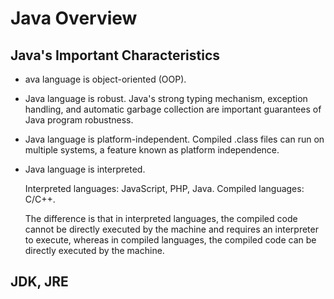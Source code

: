 # Java Overview

## Java's Important Characteristics

* ava language is object-oriented (OOP).

* Java language is robust. Java's strong typing mechanism, exception handling, and automatic garbage collection are important guarantees of Java program robustness.

* Java language is platform-independent. Compiled .class files can run on multiple systems, a feature known as platform independence.

* Java language is interpreted.
  
  Interpreted languages: JavaScript, PHP, Java. Compiled languages: C/C++.

  The difference is that in interpreted languages, the compiled code cannot be directly executed by the machine and requires an interpreter to execute, whereas in compiled languages, the compiled code can be directly executed by the machine.


## JDK, JRE




